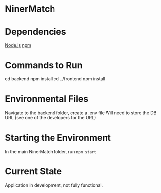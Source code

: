 # NinerMatch

# Dependencies
[Node.js](https://nodejs.org/en)
[npm](https://www.npmjs.com/)

# Commands to Run
cd backend
npm install
cd ../frontend
npm install

# Environmental Files
Navigate to the backend folder, create a .env file
Will need to store the DB URL (see one of the developers for the URL)

# Starting the Environment
In the main NinerMatch folder, run `npm start`

# Current State
Application in development, not fully functional.